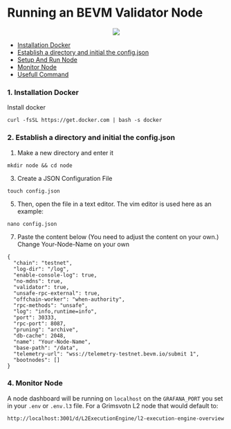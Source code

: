 # Running an BEVM Validator Node


<p align="center">
  <img height="auto" width="auto" src="https://i.imgur.com/N9KAUN8.png">
</p>


* [Installation Docker](https://github.com/p4nrp/testnet/blob/main/taiko.md#1-Installation-Docker)
* [Establish a directory and initial the config.json](https://github.com/p4nrp/testnet/blob/main/taiko.md#2-Alchemy-Setting)
* [Setup And Run Node](https://github.com/p4nrp/testnet/blob/main/taiko.md#3-Setup-And-Run-Node)
* [Monitor Node](https://github.com/p4nrp/testnet/blob/main/taiko.md#4-Monitor-Node)
* [Usefull Command](https://github.com/p4nrp/testnet/blob/main/taiko.md#usefull-commands)


### 1. Installation Docker

Install docker 
```
curl -fsSL https://get.docker.com | bash -s docker
```



### 2. Establish a directory and initial the config.json
1. Make a new directory and enter it
```
mkdir node && cd node
```
3. Create a JSON Configuration File
```
touch config.json
```
5. Then, open the file in a text editor. The vim editor is used here as an example:
```
nano config.json
```
7. Paste the content below (You need to adjust the content on your own.)
Change Your-Node-Name on your own
```
{
  "chain": "testnet",
  "log-dir": "/log",
  "enable-console-log": true,
  "no-mdns": true,
  "validator": true,
  "unsafe-rpc-external": true,
  "offchain-worker": "when-authority",
  "rpc-methods": "unsafe",
  "log": "info,runtime=info",
  "port": 30333,
  "rpc-port": 8087,
  "pruning": "archive",
  "db-cache": 2048,
  "name": "Your-Node-Name",
  "base-path": "/data",
  "telemetry-url": "wss://telemetry-testnet.bevm.io/submit 1",
  "bootnodes": []
}
```

   
### 4. Monitor Node

A node dashboard will be running on `localhost` on the `GRAFANA_PORT` you set in your `.env` or `.env.l3` file. For a Grimsvotn L2 node that would default to: 
```
http://localhost:3001/d/L2ExecutionEngine/l2-execution-engine-overview
```
